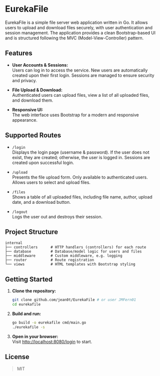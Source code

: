 # EurekaFile

EurekaFile is a simple file server web application written in Go. It allows users to upload and download files securely, with user authentication and session management. The application provides a clean Bootstrap-based UI and is structured following the MVC (Model-View-Controller) pattern.

## Features

- **User Accounts & Sessions:**  
  Users can log in to access the service. New users are automatically created upon their first login. Sessions are managed to ensure security and privacy.

- **File Upload & Download:**  
  Authenticated users can upload files, view a list of all uploaded files, and download them.

- **Responsive UI:**  
  The web interface uses Bootstrap for a modern and responsive appearance.

## Supported Routes

- `/login`  
  Displays the login page (username & password). If the user does not exist, they are created; otherwise, the user is logged in. Sessions are created upon successful login.

- `/upload`  
  Presents the file upload form. Only available to authenticated users. Allows users to select and upload files.

- `/files`  
  Shows a table of all uploaded files, including file name, author, upload date, and a download button.

- `/logout`  
  Logs the user out and destroys their session.

## Project Structure

```
internal
├── controllers      # HTTP handlers (controllers) for each route
├── database         # Database/model logic for users and files
├── middleware       # Custom middleware, e.g. logging
├── router           # Route registration
└── views            # HTML templates with Bootstrap styling
```

## Getting Started

1. **Clone the repository:**
    ```sh
    git clone github.com/jean0t/EurekaFile # or user JMFern01
    cd eurekafile
    ```

2. **Build and run:**
    ```sh
    go build -o eurekafile cmd/main.go
    ./eurekafile -s
    ```

3. **Open in your browser:**  
   Visit [http://localhost:8080/login](http://localhost:8080/login) to start.

## License

> MIT

